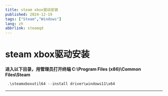 ```yaml
---
title: steam xbox驱动安装
published: 2024-12-19
tags: ["Steam","Windows"]
lang: zh
abbrlink: steamqd
---
```


# steam xbox驱动安装

****进入以下目录，用管理员打开终端**
 C:\Program Files (x86)\Common Files\Steam**

```powershell
 .\steamxboxutil64 --install driver\windows11\x64
```

---
